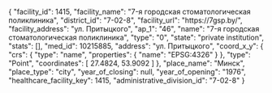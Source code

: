{
    "facility_id": 1415,
    "facility_name": "7-я городская стоматологическая поликлиника",
    "district_id": "7-02-8",
    "facility_url": "https:\/\/7gsp.by\/",
    "facility_address": "ул. Притыцкого",
    "ap_1": "46",
    "name": "7-я городская стоматологическая поликлиника",
    "type": "0",
    "state": "private institution",
    "stats": [],
    "med_id": 10215885,
    "address": "ул. Притыцкого",
    "coord_x_y": {
        "crs": {
            "type": "name",
            "properties": {
                "name": "EPSG:4326"
            }
        },
        "type": "Point",
        "coordinates": [
            27.4824,
            53.9092
        ]
    },
    "place_name": "Минск",
    "place_type": "city",
    "year_of_closing": null,
    "year_of_opening": "1976",
    "healthcare_facility_key": 1415,
    "administrative_division_id": "7-02-8"
}